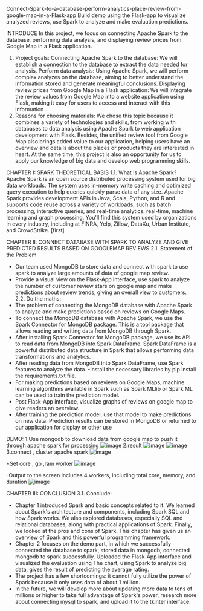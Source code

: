 Connect-Spark-to-a-database-perform-analytics-place-review-from-google-map-in-a-Flask-app
Build demo using the Flask-app to visualize analyzed reviews, use Spark to analyze and make evaluation predictions.

INTRODUCE
In this project, we focus on connecting Apache Spark to the database, performing data analysis, and displaying review prices from Google Map in a Flask application.
1. Project goals:
Connecting Apache Spark to the database: We will establish a connection to the database to extract the data needed for analysis.
Perform data analysis: Using Apache Spark, we will perform complex analyzes on the database, aiming to better understand the information stored and generate meaningful conclusions.
Displaying review prices from Google Map in a Flask application: We will integrate the review values ​​from Google Map into a website application using Flask, making it easy for users to access and interact with this information .
2. Reasons for choosing materials:
We chose this topic because it combines a variety of technologies and skills, from working with databases to data analysis using Apache Spark to web application development with Flask. Besides, the unified review tool from Google Map also brings added value to our application, helping users have an overview and details about the places or products they are interested in. heart. At the same time, this project is also an opportunity for us to apply our knowledge of big data and develop web programming skills.

CHAPTER I: SPARK THEORETICAL BASIS
1.1. What is Apache Spark?
Apache Spark is an open source distributed processing system used for big data workloads. The system uses in-memory write caching and optimized query execution to help queries quickly parse data of any size. Apache Spark provides development APIs in Java, Scala, Python, and R and supports code reuse across a variety of workloads, such as batch processing, interactive queries, and real-time analytics. real-time, machine learning and graph processing. You'll find this system used by organizations in every industry, including at FINRA, Yelp, Zillow, DataXu, Urban Institute, and CrowdStrike. [first]

CHAPTER II: CONNECT DATABASE WITH SPARK TO ANALYZE AND GIVE PREDICTED RESULTS BASED ON GOOGLEMAP REVIEWS
2.1. Statement of the Problem
- Our team used MongoDB to store data and connect with spark to use spark to analyze large amounts of data of google map review.
- Provide a visual view on the Flask-App interface, use spark to analyze the number of customer review stars on google map and make predictions about review trends, giving an overall view to customers.
2.2. Do the maths:
- The problem of connecting the MongoDB database with Apache Spark to analyze and make predictions based on reviews on Google Maps.
- To connect the MongoDB database with Apache Spark, we use the Spark Connector for MongoDB package. This is a tool package that allows reading and writing data from MongoDB through Spark.
- After installing Spark Connector for MongoDB package, we use its API to read data from MongoDB into Spark DataFrame. Spark DataFrame is a powerful distributed data structure in Spark that allows performing data transformations and analytics.
- After reading data from MongoDB into Spark DataFrame, use Spark features to analyze the data.
-Install the necessary libraries by pip install the requirements.txt file.
- For making predictions based on reviews on Google Maps, machine learning algorithms available in Spark such as Spark MLlib or Spark ML can be used to train the prediction model.
- Post Flask-App interface, visualize graphs of reviews on google map to give readers an overview.
- After training the prediction model, use that model to make predictions on new data. Prediction results can be stored in MongoDB or returned to our application for display or other use

DEMO:
1.Use mongodb to download data from google map to push it through apache spark for processing
![image](https://github.com/TranTienProVip123/Connect-Spark-to-a-database-perform-analytics-place-review-from-google-map-in-a-Flask-app/assets/169421431/5e6344af-0596-4f3d-9221-08ecbb9a4450)
2.result
![image](https://github.com/TranTienProVip123/Connect-Spark-to-a-database-perform-analytics-place-review-from-google-map-in-a-Flask-app/assets/169421431/d0c41d8a-32fe-4c96-9a2e-7413eac65cdc)
![image](https://github.com/TranTienProVip123/Connect-Spark-to-a-database-perform-analytics-place-review-from-google-map-in-a-Flask-app/assets/169421431/443a710e-7150-4964-8478-a98e68462c73)
3.connect , cluster apache spark
![image](https://github.com/TranTienProVip123/Connect-Spark-to-a-database-perform-analytics-place-review-from-google-map-in-a-Flask-app/assets/169421431/e01008e6-231c-4fa5-814c-ae9700c57cfa)

*Set core , gb  ,ram worker
![image](https://github.com/TranTienProVip123/Connect-Spark-to-a-database-perform-analytics-place-review-from-google-map-in-a-Flask-app/assets/169421431/9b138a9e-1b0d-44ba-850e-7802e8c0538c)

-Output to the screen includes 4 workers, including total core, memory, and duration
![image](https://github.com/TranTienProVip123/Connect-Spark-to-a-database-perform-analytics-place-review-from-google-map-in-a-Flask-app/assets/169421431/6c519d0e-cd83-407f-9a8e-4d13f1908ced)

CHAPTER III: CONCLUSION
3.1. Conclude:
- Chapter 1 introduced Spark and basic concepts related to it. We learned about Spark's architecture and components, including Spark SQL and how Spark works. We also explored databases, especially SQL and relational databases, along with practical applications of Spark. Finally, we looked at the pros and cons of Spark. This chapter has given us an overview of Spark and this powerful programming framework.
- Chapter 2 focuses on the demo part, in which we successfully connected the database to spark, stored data in mongodb, connected mongodb to spark successfully. Uploaded the Flask-App interface and visualized the evaluation using The chart, using Spark to analyze big data, gives the result of predicting the average rating.
- The project has a few shortcomings: it cannot fully utilize the power of Spark because it only uses data of about 1 million.
- In the future, we will develop more about updating more data to tens of millions or higher to take full advantage of Spark's power, research more about connecting mysql to spark, and upload it to the tkinter interface.


